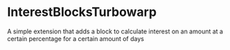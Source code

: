 # InterestBlocksTurbowarp
A simple extension that adds a block to calculate interest on an amount at a certain percentage for a certain amount of days
